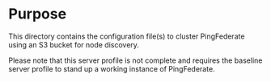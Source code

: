 # Purpose
This directory contains the configuration file(s) to cluster PingFederate using an S3 bucket for node discovery.

Please note that this server profile is not complete and requires the baseline server profile to stand up a 
working instance of PingFederate. 
